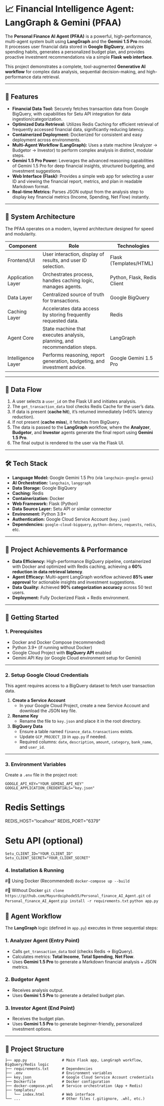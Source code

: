 # 📈 Financial Intelligence Agent: LangGraph & Gemini (PFAA)

The **Personal Finance AI Agent (PFAA)** is a powerful, high-performance, multi-agent system built using **LangGraph** and the **Gemini 1.5 Pro** model.  
It processes user financial data stored in **Google BigQuery**, analyzes spending habits, generates a personalized budget plan, and provides proactive investment recommendations via a simple **Flask web interface**.

This project demonstrates a complete, tool-augmented **Generative AI workflow** for complex data analysis, sequential decision-making, and high-performance data retrieval.

---

## 🌟 Features

- **Financial Data Tool:** Securely fetches transaction data from Google BigQuery, with capabilities for Setu API integration for data ingestion/categorization.  
- **Optimized Data Retrieval:** Utilizes Redis Caching for efficient retrieval of frequently accessed financial data, significantly reducing latency.  
- **Containerized Deployment:** Dockerized for consistent and easy deployment across environments.  
- **Multi-Agent Workflow (LangGraph):** Uses a state machine (Analyzer → Budgetor → Investor) to perform complex analysis in distinct, modular steps.  
- **Gemini 1.5 Pro Power:** Leverages the advanced reasoning capabilities of Gemini 1.5 Pro for deep financial insights, structured budgeting, and investment suggestions.  
- **Web Interface (Flask):** Provides a simple web app for selecting a user ID and viewing the financial report, metrics, and plan in readable Markdown format.  
- **Real-time Metrics:** Parses JSON output from the analysis step to display key financial metrics (Income, Spending, Net Flow) instantly.

---

## 🧱 System Architecture

The PFAA operates on a modern, layered architecture designed for speed and modularity.

| **Component**     | **Role** | **Technologies** |
|-------------------|----------|------------------|
| Frontend/UI       | User interaction, display of results, and user ID selection. | Flask (Templates/HTML) |
| Application Layer | Orchestrates process, handles caching logic, manages agents. | Python, Flask, Redis Client |
| Data Layer        | Centralized source of truth for transactions. | Google BigQuery |
| Caching Layer     | Accelerates data access by storing frequently requested data. | Redis |
| Agent Core        | State machine that executes analysis, planning, and recommendation steps. | LangGraph |
| Intelligence Layer | Performs reasoning, report generation, budgeting, and investment advice. | Google Gemini 1.5 Pro |

---

## 🔁 Data Flow

1. A user selects a `user_id` on the Flask UI and initiates analysis.  
2. The `get_transaction_data` tool checks Redis Cache for the user’s data.  
3. If data is present (**cache hit**), it’s returned immediately (≈60% latency reduction).  
4. If not present (**cache miss**), it fetches from BigQuery.  
5. The data is passed to the **LangGraph** workflow, where the **Analyzer**, **Budgetor**, and **Investor** agents generate the final report using **Gemini 1.5 Pro**.  
6. The final output is rendered to the user via the Flask UI.

---

## 🛠️ Tech Stack

- **Language Model:** Google Gemini 1.5 Pro (via `langchain-google-genai`)  
- **AI Orchestration:** `langchain`, `langgraph`  
- **Data Storage:** Google BigQuery  
- **Caching:** Redis  
- **Containerization:** Docker  
- **Web Framework:** Flask (Python)  
- **Data Source Layer:** Setu API or similar connector  
- **Environment:** Python 3.9+  
- **Authentication:** Google Cloud Service Account (`key.json`)  
- **Dependencies:** `google-cloud-bigquery`, `python-dotenv`, `requests`, `redis`, etc.

---

## 🎯 Project Achievements & Performance

- **Data Efficiency:** High-performance BigQuery pipeline, containerized with Docker and optimized with Redis caching, achieving a **60% reduction in data retrieval latency**.  
- **Agent Efficacy:** Multi-agent LangGraph workflow achieved **85% user approval** for actionable insights and investment suggestions.  
- **Data Quality:** Achieved **90% categorization accuracy** across 50 test users.  
- **Deployment:** Fully Dockerized Flask + Redis environment.

---

## 🚀 Getting Started

### 1. Prerequisites

- Docker and Docker Compose (recommended)
- Python 3.9+ (if running without Docker)
- Google Cloud Project with **BigQuery API** enabled
- Gemini API Key (or Google Cloud environment setup for Gemini)

---

### 2. Setup Google Cloud Credentials

This agent requires access to a BigQuery dataset to fetch user transaction data.

1. **Create a Service Account**  
   - In your Google Cloud Project, create a new Service Account and download the JSON key file.  
2. **Rename Key**  
   - Rename the file to `key.json` and place it in the root directory.  
3. **BigQuery Data**  
   - Ensure a table named `finance_data.transactions` exists.  
   - Update `GCP_PROJECT_ID` in `app.py` if needed.  
   - Required columns: `date`, `description`, `amount`, `category`, `bank_name`, and `user_id`.

---

### 3. Environment Variables

Create a `.env` file in the project root:

```env
GOOGLE_API_KEY="YOUR_GEMINI_API_KEY"
GOOGLE_APPLICATION_CREDENTIALS="key.json"
```

# Redis Settings
REDIS_HOST="localhost"
REDIS_PORT="6379"

# Setu API (optional)
```Setu_CLIENT_ID="YOUR_CLIENT_ID"```
```Setu_CLIENT_SECRET="YOUR_CLIENT_SECRET"```

### 4. Installation & Running

#🐳 Using Docker (Recommended)
```docker-compose up --build```

#🐍 Without Docker
```git clone https://github.com/Mayurdoiphode55/Personal_finance_AI_Agent.git```
```cd Personal_finance_AI_Agent```
```pip install -r requirements.txt```
```python app.py```


## 🧠 Agent Workflow

The **LangGraph** logic (defined in `app.py`) executes in three sequential steps:

### 1. Analyzer Agent (Entry Point)
- Calls `get_transaction_data` tool (checks Redis → BigQuery).  
- Calculates metrics: **Total Income**, **Total Spending**, **Net Flow**.  
- Uses **Gemini 1.5 Pro** to generate a Markdown financial analysis + JSON metrics.

### 2. Budgetor Agent
- Receives analysis output.  
- Uses **Gemini 1.5 Pro** to generate a detailed budget plan.

### 3. Investor Agent (End Point)
- Receives the budget plan.  
- Uses **Gemini 1.5 Pro** to generate beginner-friendly, personalized investment options.

---

## 📁 Project Structure

```Personal_finance_AI_Agent/
├── app.py                # Main Flask app, LangGraph workflow, BigQuery/Redis logic
├── requirements.txt      # Dependencies
├── .env                  # Environment variables
├── key.json              # Google Cloud Service Account credentials
├── Dockerfile            # Docker configuration
├── docker-compose.yml    # Service orchestration (App + Redis)
├── templates/
│   └── index.html        # Web interface
└── ...                   # Other files (.gitignore, .whl, etc.)

